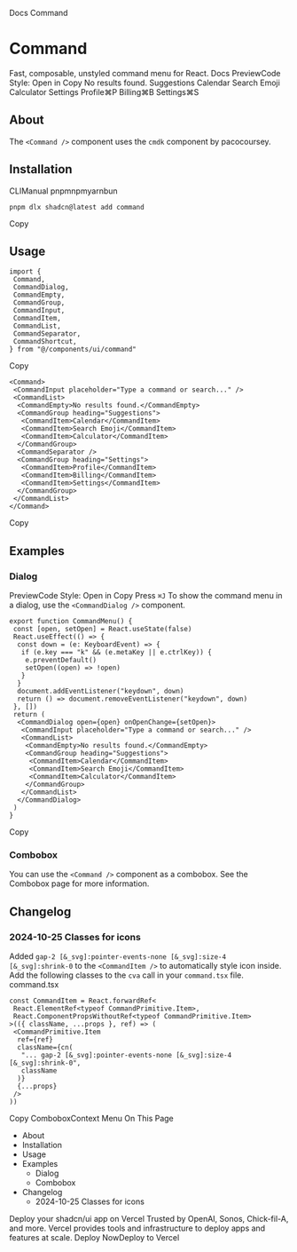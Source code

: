 Docs
Command
# Command
Fast, composable, unstyled command menu for React.
Docs
PreviewCode
Style: 
Open in Copy
No results found.
Suggestions
Calendar
Search Emoji
Calculator
Settings
Profile⌘P
Billing⌘B
Settings⌘S
## About
The `<Command />` component uses the `cmdk` component by pacocoursey.
## Installation
CLIManual
pnpmnpmyarnbun
```
pnpm dlx shadcn@latest add command

```

Copy
## Usage
```
import {
 Command,
 CommandDialog,
 CommandEmpty,
 CommandGroup,
 CommandInput,
 CommandItem,
 CommandList,
 CommandSeparator,
 CommandShortcut,
} from "@/components/ui/command"
```
Copy
```
<Command>
 <CommandInput placeholder="Type a command or search..." />
 <CommandList>
  <CommandEmpty>No results found.</CommandEmpty>
  <CommandGroup heading="Suggestions">
   <CommandItem>Calendar</CommandItem>
   <CommandItem>Search Emoji</CommandItem>
   <CommandItem>Calculator</CommandItem>
  </CommandGroup>
  <CommandSeparator />
  <CommandGroup heading="Settings">
   <CommandItem>Profile</CommandItem>
   <CommandItem>Billing</CommandItem>
   <CommandItem>Settings</CommandItem>
  </CommandGroup>
 </CommandList>
</Command>
```
Copy
## Examples
### Dialog
PreviewCode
Style: 
Open in Copy
Press `⌘J`
To show the command menu in a dialog, use the `<CommandDialog />` component.
```
export function CommandMenu() {
 const [open, setOpen] = React.useState(false)
 React.useEffect(() => {
  const down = (e: KeyboardEvent) => {
   if (e.key === "k" && (e.metaKey || e.ctrlKey)) {
    e.preventDefault()
    setOpen((open) => !open)
   }
  }
  document.addEventListener("keydown", down)
  return () => document.removeEventListener("keydown", down)
 }, [])
 return (
  <CommandDialog open={open} onOpenChange={setOpen}>
   <CommandInput placeholder="Type a command or search..." />
   <CommandList>
    <CommandEmpty>No results found.</CommandEmpty>
    <CommandGroup heading="Suggestions">
     <CommandItem>Calendar</CommandItem>
     <CommandItem>Search Emoji</CommandItem>
     <CommandItem>Calculator</CommandItem>
    </CommandGroup>
   </CommandList>
  </CommandDialog>
 )
}
```
Copy
### Combobox
You can use the `<Command />` component as a combobox. See the Combobox page for more information.
## Changelog
### 2024-10-25 Classes for icons
Added `gap-2 [&_svg]:pointer-events-none [&_svg]:size-4 [&_svg]:shrink-0` to the `<CommandItem />` to automatically style icon inside.
Add the following classes to the `cva` call in your `command.tsx` file.
command.tsx
```
const CommandItem = React.forwardRef<
 React.ElementRef<typeof CommandPrimitive.Item>,
 React.ComponentPropsWithoutRef<typeof CommandPrimitive.Item>
>(({ className, ...props }, ref) => (
 <CommandPrimitive.Item
  ref={ref}
  className={cn(
   "... gap-2 [&_svg]:pointer-events-none [&_svg]:size-4 [&_svg]:shrink-0",
   className
  )}
  {...props}
 />
))
```
Copy
ComboboxContext Menu
On This Page
  * About
  * Installation
  * Usage
  * Examples
    * Dialog
    * Combobox
  * Changelog
    * 2024-10-25 Classes for icons


Deploy your shadcn/ui app on Vercel
Trusted by OpenAI, Sonos, Chick-fil-A, and more.
Vercel provides tools and infrastructure to deploy apps and features at scale.
Deploy NowDeploy to Vercel
